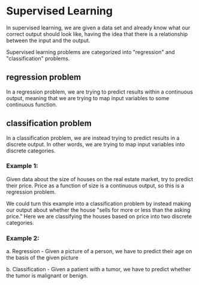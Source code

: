 # Supervised Learning
In supervised learning, we are given a data set and already know what our correct output should look like, having the idea that there is a relationship between the input and the output.

Supervised learning problems are categorized into "regression" and "classification" problems. 

## regression problem
In a regression problem, we are trying to predict results within a continuous output, meaning that we are trying to map input variables to some continuous function. 

## classification problem
In a classification problem, we are instead trying to predict results in a discrete output. In other words, we are trying to map input variables into discrete categories.

### Example 1:

Given data about the size of houses on the real estate market, try to predict their price. Price as a function of size is a continuous output, so this is a regression problem.

We could turn this example into a classification problem by instead making our output about whether the house "sells for more or less than the asking price." Here we are classifying the houses based on price into two discrete categories.

### Example 2:

a. Regression - Given a picture of a person, we have to predict their age on the basis of the given picture

b. Classification - Given a patient with a tumor, we have to predict whether the tumor is malignant or benign.
